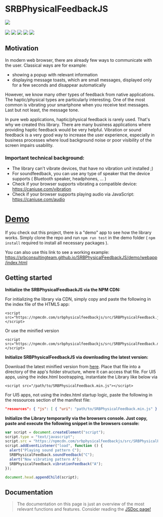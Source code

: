 # SRBPhysicalFeedbackJS

[![](https://unpkg.com/srbphysicalfeedbackjs/ressources/images/srb_logo.png)](https://www.srb.at)\
\
[![](https://img.shields.io/static/v1.svg?color=f5d410&labelColor=11215a&logoColor=ffffff&style=for-the-badge&label=srb.at&message=Blog)](https://www.srb.at/blog--events/) [![](https://img.shields.io/static/v1.svg?color=f5d410&labelColor=11215a&logoColor=ffffff&style=for-the-badge&label=srb.at&message=Products)](https://www.srb.at/produkte/) [![](https://img.shields.io/static/v1.svg?color=f5d410&labelColor=11215a&logoColor=ffffff&style=for-the-badge&label=srb.at&message=github&logo=github)](https://github.com/SRBConsultingTeam/) [![](https://img.shields.io/static/v1.svg?color=f5d410&labelColor=11215a&logoColor=ffffff&style=for-the-badge&label=NPM&message=srbphysicalfeedbackjs&logo=npm)](https://www.npmjs.com/package/srbphysicalfeedbackjs) [![](https://img.shields.io/static/v1.svg?color=f5d410&labelColor=11215a&logoColor=ffffff&style=for-the-badge&label=License&message=MIT)](LICENSE)

## Motivation

In modern web browser, there are already few ways to communicate with the user.
Classical ways are for example:

- showing a popup with relevant information
- displaying message toasts, which are small messages, displayed only for a few seconds and disappear automatically

However, we know many other types of feedback from native applications.
The haptic/physical types are particularly interesting.
One of the most common is vibrating your smartphone when you receive text messages. Last but not least, the message tone.

In pure web applications, haptic/physical feedback is rarely used. That's why we created this library. There are many business applications where providing haptic feedback would be very helpful. Vibration or sound feedback is a very good way to increase the user experience, especially in business processes where loud background noise or poor visibility of the screen impairs usability.

### Important technical background:

- The library can't vibrate devices, that have no vibration unit installed ;)
- For soundfeedback, you can use any type of speaker that the device supports ( Bluetooth speaker, headphones, ... )
- Check if your browser supports vibrating a compatible device: https://caniuse.com/vibration
- Check if your browser supports playing audio via JavaScript: https://caniuse.com/audio

# [Demo](https://srbconsultingteam.github.io/SRBPhysicalFeedbackJS/demo/webapp/index.html)

If you check out this project, there is a "demo" app to see how the library works. Simply clone the repo and run `npm run test` in the demo folder ( `npm install` required to install all necessary packages ).

You can also use this link to see a working example:
https://srbconsultingteam.github.io/SRBPhysicalFeedbackJS/demo/webapp/index.html

## Getting started

**Initialize the SRBPhysicalFeedbackJS via the NPM CDN:**

For initializing the library via CDN, simply copy and paste the following in the index file of the HTML5 app:

```markup
<script src="https://npmcdn.com/srbphysicalfeedbackjs/src/SRBPhysicalFeedback.js"></script>
```

Or use the minified version

```markup
<script src="https://npmcdn.com/srbphysicalfeedbackjs/src/SRBPhysicalFeedback.min.js"></script>
```

**Initialize SRBPhysicalFeedbackJS via downloading the latest version:**

Download the latest minified version from [here](https://npmcdn.com/srbphysicalfeedbackjs/src/SRBPhysicalFeedback.min.js). Place that file into a directory of the app's folder structure, where it can access that file. For UI5 apps, using the index.html bootrapping, instantiate the Library like below via

```markup
<script src="/path/to/SRBPhysicalFeedback.min.js"></script>
```

For UI5 apps, not using the index.html startup logic, paste the following in the ressources section of the manifest file:

```json
"resources": { "js": [ { "uri": "path/to/SRBPhysicalFeedback.min.js" } ] }
```

**Initialize the Library temporarily via the browsers console. Just copy, paste and execute the following snippet in the browsers console:**

```js
var script = document.createElement("script");
script.type = "text/javascript";
script.src = "https://npmcdn.com/srbphysicalfeedbackjs/src/SRBPhysicalFeedback.min.js";
script.addEventListener("load", function () {
  alert("Playing sound pattern C");
  SRBPhysicalFeedback.soundFeedback("C");
  alert("Now vibrating pattern A");
  SRBPhysicalFeedback.vibrationFeedback("A");
});

document.head.appendChild(script);
```

## Documentation

> The documentation on this page is just an overview of the most relevant functions and features. Consider reading the [JSDoc page!](./SRBPhysicalFeedback_JSDOC.md)
